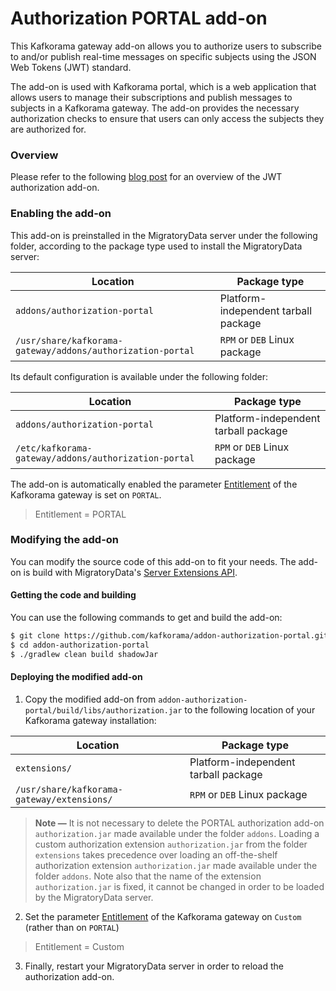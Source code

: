 # Authorization PORTAL add-on

This Kafkorama gateway add-on allows you to authorize users to subscribe to and/or publish real-time messages on specific
subjects using the JSON Web Tokens (JWT) standard.

The add-on is used with Kafkorama portal, which is a web application that allows users to manage their subscriptions and publish messages
to subjects in a Kafkorama gateway. The add-on provides the necessary authorization checks to ensure that users can only access the subjects they are authorized for.

### Overview

Please refer to the following <a target="_blank" href="https://migratorydata.com/blog/migratorydata-jwt-auth/">blog post</a> for an overview of the JWT authorization add-on.

### Enabling the add-on

This add-on is preinstalled in the MigratoryData server under the following folder,
according to the package type used to install the MigratoryData server:

| Location                                            | Package type                         |
|-----------------------------------------------------|--------------------------------------|
| `addons/authorization-portal`                          | Platform-independent tarball package |
| `/usr/share/kafkorama-gateway/addons/authorization-portal` | `RPM` or `DEB` Linux package         |

Its default configuration is available under the following folder:

| Location                                      | Package type                         |
|-----------------------------------------------|--------------------------------------|
| `addons/authorization-portal`                    | Platform-independent tarball package |
| `/etc/kafkorama-gateway/addons/authorization-portal` | `RPM` or `DEB` Linux package         |

The add-on is automatically enabled the parameter 
[Entitlement](http://kafkorama.com/docs/configuration/core-parameters/#entitlement) of the Kafkorama gateway is set on `PORTAL`.

> Entitlement = PORTAL

### Modifying the add-on

You can modify the source code of this add-on to fit your needs. The add-on is build with MigratoryData's <a target="_blank" href="https://mvnrepository.com/artifact/com.migratorydata/server-extensions-api">Server Extensions API</a>.

#### Getting the code and building

You can use the following commands to get and build the add-on:

```bash
$ git clone https://github.com/kafkorama/addon-authorization-portal.git
$ cd addon-authorization-portal
$ ./gradlew clean build shadowJar
```

#### Deploying the modified add-on

1. Copy the modified add-on from `addon-authorization-portal/build/libs/authorization.jar` to the following location of your Kafkorama gateway installation:

| Location                          | Package type                         |
|-----------------------------------|--------------------------------------|
| `extensions/`                     | Platform-independent tarball package |
| `/usr/share/kafkorama-gateway/extensions/`  | `RPM` or `DEB` Linux package         |

> **Note &mdash;**
> It is not necessary to delete the PORTAL authorization add-on `authorization.jar` made available under the folder `addons`. Loading a custom authorization extension
> `authorization.jar` from the folder `extensions` takes precedence over loading an off-the-shelf authorization extension `authorization.jar` made available under
> the folder `addons`. Note also that the name of the extension `authorization.jar` is fixed, it cannot be changed in order to be loaded by the MigratoryData server.

2. Set the parameter [Entitlement](http://kafkorama.com/docs/configuration/core-parameters/#entitlement) of the Kafkorama gateway on `Custom` (rather than on `PORTAL`)

> Entitlement = Custom

3. Finally, restart your MigratoryData server in order to reload the authorization add-on.


